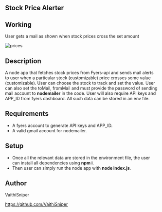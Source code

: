 ## Stock Price Alerter
## Working
User gets a mail as shown when stock prices cross the set amount

![prices](https://user-images.githubusercontent.com/58522375/137500586-a85879cd-1b41-4c06-85f6-9fe6fd3f112a.PNG)
## Description
A node app that fetches stock prices from Fyers-api and sends mail alerts to user when a particular stock (customizable) price crosses some value (customizable).
User can choose the stock to track and set the value. User can also set the toMail, fromMail and must provide the password of sending mail account to **nodemailer** in the code.
User will also require API keys and APP_ID from fyers dashboard.
All such data can be stored in an env file.
## Requirements
- A fyers account to generate API keys and APP_ID.
- A valid gmail account for nodemailer.
## Setup
- Once all the relevant data are stored in the environment file, the user can install all dependencies using **npm i**.
- Then user can simply run the node app with **node index.js**.
## Author 
VaithiSniper

https://github.com/VaithiSniper
